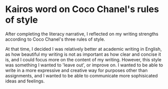 # Kairos word on Coco Chanel's rules of style

After completing the literacy narrative, I reflected on my writing strengths according to Coco Chanel's three rules of style.

At that time, I decided I was relatively better at academic writing in English, as how beautiful my writing is not as important as how clear and concise it is, and I could focus more on the content of my writing.
However, this style was something I wanted to 'leave out', or improve on.
I wanted to be able to write in a more expressive and creative way for purposes other than assignments, and I wanted to be able to communicate more sophisicated ideas and feelings.
